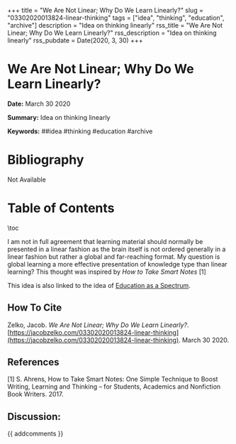 +++
title = "We Are Not Linear; Why Do We Learn Linearly?"
slug = "03302020013824-linear-thinking"
tags = ["idea", "thinking", "education", "archive"]
description = "Idea on thinking linearly"
rss_title = "We Are Not Linear; Why Do We Learn Linearly?"
rss_description = "Idea on thinking linearly"
rss_pubdate = Date(2020, 3, 30)
+++



We Are Not Linear; Why Do We Learn Linearly?
=========

**Date:** March 30 2020

**Summary:** Idea on thinking linearly

**Keywords:** ##idea #thinking #education  #archive

Bibliography
==========

Not Available

Table of Contents
=========

\toc

I am not in full agreement that learning material should normally be presented in a linear fashion as the brain itself is not ordered generally in a linear fashion but rather a global and far-reaching format. My question is global learning a more effective presentation of knowledge type than linear learning? This thought was inspired by *How to Take Smart Notes* [1] 

This idea is also linked to the idea of [Education as a Spectrum](/03092020022908-education-spectrum.md).
## How To Cite

 Zelko, Jacob. _We Are Not Linear; Why Do We Learn Linearly?_. [https://jacobzelko.com/03302020013824-linear-thinking](https://jacobzelko.com/03302020013824-linear-thinking). March 30 2020.
## References

[1] S. Ahrens, How to Take Smart Notes: One Simple Technique to Boost Writing, Learning and Thinking – for Students, Academics and Nonfiction Book Writers. 2017.
## Discussion: 

{{ addcomments }}
